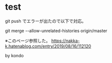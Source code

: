 # test

git push  でエラーが出たので以下で対応。

git merge --allow-unrelated-histories origin/master

※このページ参照した。
https://nakka-k.hatenablog.com/entry/2019/08/16/112120

by kondo
